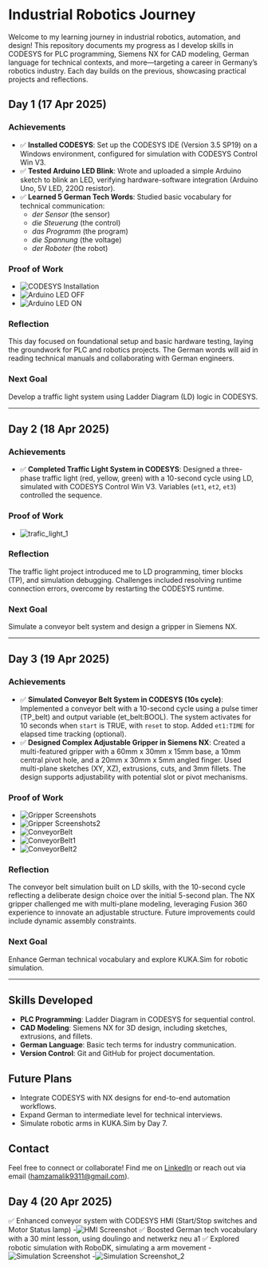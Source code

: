 # Industrial Robotics Journey

Welcome to my learning journey in industrial robotics, automation, and design! This repository documents my progress as I develop skills in CODESYS for PLC programming, Siemens NX for CAD modeling, German language for technical contexts, and more—targeting a career in Germany’s robotics industry. Each day builds on the previous, showcasing practical projects and reflections.

## Day 1 (17 Apr 2025)

### Achievements
- ✅ **Installed CODESYS**: Set up the CODESYS IDE (Version 3.5 SP19) on a Windows environment, configured for simulation with CODESYS Control Win V3.
- ✅ **Tested Arduino LED Blink**: Wrote and uploaded a simple Arduino sketch to blink an LED, verifying hardware-software integration (Arduino Uno, 5V LED, 220Ω resistor).
- ✅ **Learned 5 German Tech Words**: Studied basic vocabulary for technical communication:
  - *der Sensor* (the sensor)
  - *die Steuerung* (the control)
  - *das Programm* (the program)
  - *die Spannung* (the voltage)
  - *der Roboter* (the robot)

### Proof of Work
- ![CODESYS Installation](day1/CODESYS-Installation.png)
- ![Arduino LED OFF](day1/Arduino-Blink-LED-OFF.jpg)
- ![Arduino LED ON](day1/Arduino-Blink-LED-ON.jpg)

### Reflection
This day focused on foundational setup and basic hardware testing, laying the groundwork for PLC and robotics projects. The German words will aid in reading technical manuals and collaborating with German engineers.

### Next Goal
Develop a traffic light system using Ladder Diagram (LD) logic in CODESYS.

---

## Day 2 (18 Apr 2025)

### Achievements
- ✅ **Completed Traffic Light System in CODESYS**: Designed a three-phase traffic light (red, yellow, green) with a 10-second cycle using LD, simulated with CODESYS Control Win V3. Variables (`et1`, `et2`, `et3`) controlled the sequence.

### Proof of Work

- ![trafic_light_1](day2/TrafficLight_Logic.png)

### Reflection
The traffic light project introduced me to LD programming, timer blocks (TP), and simulation debugging. Challenges included resolving runtime connection errors, overcome by restarting the CODESYS runtime.

### Next Goal
Simulate a conveyor belt system and design a gripper in Siemens NX.

---

## Day 3 (19 Apr 2025)

### Achievements
- ✅ **Simulated Conveyor Belt System in CODESYS (10s cycle)**: Implemented a conveyor belt with a 10-second cycle using a pulse timer (TP_belt) and output variable (et_belt:BOOL). The system activates for 10 seconds when `start` is TRUE, with `reset` to stop. Added `et1:TIME` for elapsed time tracking (optional).
- ✅ **Designed Complex Adjustable Gripper in Siemens NX**: Created a multi-featured gripper with a 60mm x 30mm x 15mm base, a 10mm central pivot hole, and a 20mm x 30mm x 5mm angled finger. Used multi-plane sketches (XY, XZ), extrusions, cuts, and 3mm fillets. The design supports adjustability with potential slot or pivot mechanisms.

### Proof of Work
- ![Gripper Screenshots](day3/Adjustable_Gripper_1.png)
- ![Gripper Screenshots2](day3/Adjustable_Gripper_2.png)
- ![ConveyorBelt](day3/ConveyorBelt_Demo.png)
- ![ConveyorBelt1](day3/ConveyorBelt_Demo_2.png)
- ![ConveyorBelt2](day3/ConveyorBelt_Demo_3.png)
### Reflection
The conveyor belt simulation built on LD skills, with the 10-second cycle reflecting a deliberate design choice over the initial 5-second plan. The NX gripper challenged me with multi-plane modeling, leveraging Fusion 360 experience to innovate an adjustable structure. Future improvements could include dynamic assembly constraints.

### Next Goal
Enhance German technical vocabulary and explore KUKA.Sim for robotic simulation.

---

## Skills Developed
- **PLC Programming**: Ladder Diagram in CODESYS for sequential control.
- **CAD Modeling**: Siemens NX for 3D design, including sketches, extrusions, and fillets.
- **German Language**: Basic tech terms for industry communication.
- **Version Control**: Git and GitHub for project documentation.

## Future Plans
- Integrate CODESYS with NX designs for end-to-end automation workflows.
- Expand German to intermediate level for technical interviews.
- Simulate robotic arms in KUKA.Sim by Day 7.

## Contact
Feel free to connect or collaborate! Find me on [LinkedIn](https://www.linkedin.com/in/md-hamza-malik-368643256/) or reach out via email (hamzamalik9311@gmail.com).

## Day 4 (20 Apr 2025)
✅ Enhanced conveyor system with CODESYS HMI (Start/Stop switches and Motor Status lamp)
-![HMI Screenshot](day4/HMI_Conveyor.png)
✅ Boosted German tech vocabulary with a 30 mint lesson, using doulingo and netwerkz neu a1
✅ Explored robotic simulation with RoboDK, simulating a arm movement
-![Simulation Screenshot](day4/RoboDK_2.png)
-![Simulation Screenshot_2](day4/RoboDK_Day4.png)
